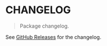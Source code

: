# CHANGELOG

> Package changelog.

See [GitHub Releases](https://github.com/stdlib-js/assert-is-bigint64array/releases) for the changelog.